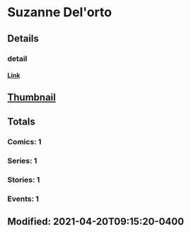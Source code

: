 # Suzanne  Del'orto 
## Details
### detail
#### [Link](http://marvel.com/comics/creators/13897/suzanne_delorto?utm_campaign=apiRef&utm_source=225578a89fc76f3d20fbffda5d17a88d)
## [Thumbnail](http://i.annihil.us/u/prod/marvel/i/mg/b/40/image_not_available.jpg)
## Totals
### Comics: 1
### Series: 1
### Stories: 1
### Events: 1
## Modified: 2021-04-20T09:15:20-0400